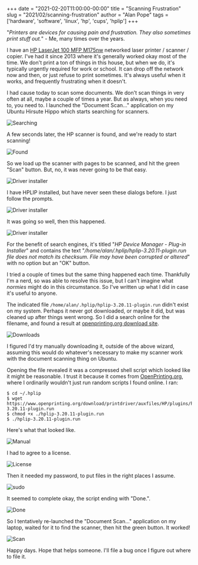 +++
date = "2021-02-20T11:00:00-00:00"
title = "Scanning Frustration"
slug = "2021/02/scanning-frustration"
author = "Alan Pope"
tags = ['hardware', 'software', 'linux', 'hp', 'cups', 'hplip']
+++

"*Printers are devices for causing pain and frustration. They also sometimes print stuff out.*"
	- Me, many times over the years.

I have an [HP LaserJet 100 MFP M175nw](https://support.hp.com/us-en/drivers/selfservice/hp-laserjet-pro-100-color-mfp-m175/4208157/model/4208024) networked laser printer / scanner / copier. I've had it since 2013 where it's generally worked okay most of the time. We don't print a ton of things in this house, but when we do, it's typically urgently required for work or school. It can drop off the network now and then, or just refuse to print sometimes. It's always useful when it works, and frequently frustrating when it doesn't. 

I had cause today to scan some documents. We don't scan things in very often at all, maybe a couple of times a year. But as always, when you need to, you need to. I launched the "Document Scan..." application on my Ubuntu Hirsute Hippo which starts searching for scanners.

![Searching](/images/2021-02-20/searching.png)

A few seconds later, the HP scanner is found, and we're ready to start scanning!

![Found](/images/2021-02-20/found.png)

So we load up the scanner with pages to be scanned, and hit the green "Scan" button. But, no, it was never going to be that easy. 

![Driver installer](/images/2021-02-20/driver1.png)

I have HPLIP installed, but have never seen these dialogs before. I just follow the prompts.

![Driver installer](/images/2021-02-20/driver2.png)

It was going so well, then this happened.

![Driver installer](/images/2021-02-20/driver3.png)

For the benefit of search engines, it's titled "*HP Device Manager - Plug-in Installer*" and contains the text "*/home/alan/.hplip/hplip-3.20.11-plugin.run file does not match its checksum. File may have been corrupted or altered*" with no option but an "OK" button.

I tried a couple of times but the same thing happened each time. Thankfully I'm a nerd, so was able to resolve this issue, but I can't imagine what *normies* might do in this circumstance. So I've written up what I did in case it's useful to anyone.

The indicated file `/home/alan/.hplip/hplip-3.20.11-plugin.run` didn't exist on my system. Perhaps it never got downloaded, or maybe it did, but was cleaned up after things went wrong. So I did a search online for the filename, and found a result at [openprinting.org download site](https://www.openprinting.org/download/printdriver/auxfiles/HP/plugins/).

![Downloads](/images/2021-02-20/downloads.png)

I figured I'd try manually downloading it, outside of the above wizard, assuming this would do whatever's necessary to make my scanner work with the document scanning thing on Ubuntu. 

Opening the file revealed it was a compressed shell script which looked like it might be reasonable. I trust it because it comes from [OpenPrinting.org](https://openprinting.org), where I ordinarily wouldn't just run random scripts I found online. I ran:

```
$ cd ~/.hplip
$ wget https://www.openprinting.org/download/printdriver/auxfiles/HP/plugins/hplip-3.20.11-plugin.run
$ chmod +x ./hplip-3.20.11-plugin.run
$ ./hplip-3.20.11-plugin.run
```

Here's what that looked like.

![Manual](/images/2021-02-20/manual.png)

I had to agree to a license.

![License](/images/2021-02-20/license.png)

Then it needed my password, to put files in the right places I assume. 

![sudo](/images/2021-02-20/sudo.png)

It seemed to complete okay, the script ending with "Done.".

![Done](/images/2021-02-20/done.png)

So I tentatively re-launched the "Document Scan..." application on my laptop, waited for it to find the scanner, then hit the green button. It worked!

![Scan](/images/2021-02-20/scan.png)

Happy days. Hope that helps someone. I'll file a bug once I figure out where to file it.